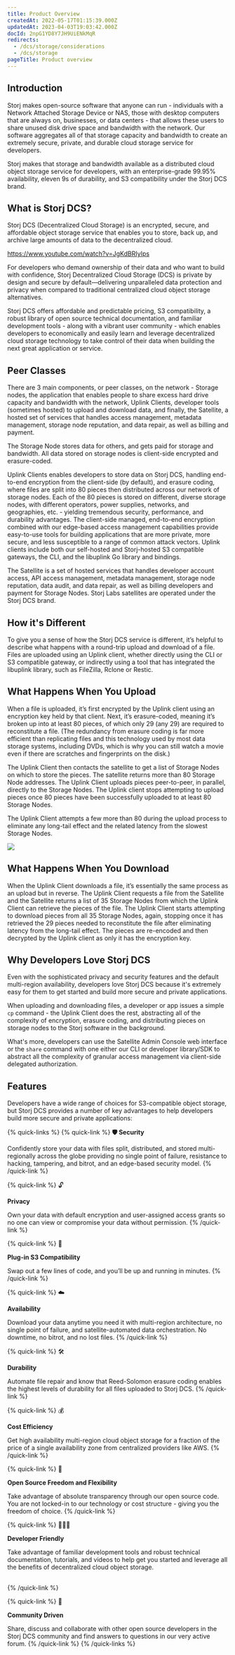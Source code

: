 ```yaml
---
title: Product Overview
createdAt: 2022-05-17T01:15:39.000Z
updatedAt: 2023-04-03T19:03:42.000Z
docId: 2npG1YD8Y7JH9UiENkMqR
redirects:
  - /dcs/storage/considerations
  - /dcs/storage
pageTitle: Product overview
---
```


## Introduction

Storj makes open-source software that anyone can run - individuals with a Network Attached Storage Device or NAS, those with desktop computers that are always on, businesses, or data centers - that allows these users to share unused disk drive space and bandwidth with the network. Our software aggregates all of that storage capacity and bandwidth to create an extremely secure, private, and durable cloud storage service for developers.&#x20;

Storj makes that storage and bandwidth available as a distributed cloud object storage service for developers, with an enterprise-grade 99.95% availability, eleven 9s of durability, and S3 compatibility under the Storj DCS brand.&#x20;



## What is Storj DCS?

Storj DCS (Decentralized Cloud Storage) is an encrypted, secure, and affordable object storage service that enables you to store, back up, and archive large amounts of data to the decentralized cloud.

<https://www.youtube.com/watch?v=JgKdBRIyIps>

For developers who demand ownership of their data and who want to build with confidence, Storj Decentralized Cloud Storage (DCS) is private by design and secure by default—delivering unparalleled data protection and privacy when compared to traditional centralized cloud object storage alternatives.

Storj DCS offers affordable and predictable pricing, S3 compatibility, a robust library of open source technical documentation, and familiar development tools - along with a vibrant user community - which enables developers to economically and easily learn and leverage decentralized cloud storage technology to take control of their data when building the next great application or service.



## Peer Classes

There are 3 main components, or peer classes, on the network - Storage nodes, the application that enables people to share excess hard drive capacity and bandwidth with the network, Uplink Clients, developer tools (sometimes hosted) to upload and download data, and finally, the Satellite, a hosted set of services that handles access management, metadata management, storage node reputation, and data repair, as well as billing and payment.&#x20;

The Storage Node stores data for others, and gets paid for storage and bandwidth. All data stored on storage nodes is client-side encrypted and erasure-coded.&#x20;

Uplink Clients enables developers to store data on Storj DCS, handling end-to-end encryption from the client-side (by default), and erasure coding, where files are split into 80 pieces then distributed across our network of storage nodes. Each of the 80 pieces is stored on different, diverse storage nodes, with different operators, power supplies, networks, and geographies, etc. - yielding tremendous security, performance, and durability advantages. The client-side managed, end-to-end encryption combined with our edge-based access management capabilities provide easy-to-use tools for building applications that are more private, more secure, and less susceptible to a range of common attack vectors. Uplink clients include both our self-hosted and Storj-hosted S3 compatible gateways, the CLI, and the libuplink Go library and bindings.&#x20;

The Satellite is a set of hosted services that handles developer account access, API access management, metadata management, storage node reputation, data audit, and data repair, as well as billing developers and payment for Storage Nodes. Storj Labs satellites are operated under the Storj DCS brand.&#x20;

## How it's Different

To give you a sense of how the Storj DCS service is different, it’s helpful to describe what happens with a round-trip upload and download of a file. Files are uploaded using an Uplink client, whether directly using the CLI or S3 compatible gateway, or indirectly using a tool that has integrated the libuplink library, such as FileZilla, Rclone or Restic.&#x20;

## What Happens When You Upload

When a file is uploaded, it’s first encrypted by the Uplink client using an encryption key held by that client. Next, it’s erasure-coded, meaning it’s broken up into at least 80 pieces, of which only 29 (any 29) are required to reconstitute a file. (The redundancy from erasure coding is far more efficient than replicating files and this technology used by most data storage systems, including DVDs, which is why you can still watch a movie even if there are scratches and fingerprints on the disk.)&#x20;

The Uplink Client then contacts the satellite to get a list of Storage Nodes on which to store the pieces. The satellite returns more than 80 Storage Node addresses. The Uplink Client uploads pieces peer-to-peer, in parallel, directly to the Storage Nodes. The Uplink client stops attempting to upload pieces once 80 pieces have been successfully uploaded to at least 80 Storage Nodes.&#x20;

The Uplink Client attempts a few more than 80 during the upload process to eliminate any long-tail effect and the related latency from the slowest Storage Nodes.&#x20;

![](https://archbee-image-uploads.s3.amazonaws.com/kv3plx2xmXcUGcVl4Lttj/hPX7iDvFPPpCmAm73d1MD_6037d462443538c5f8ca2bb36022e0693d144c0e7d9711a0audit-image-2.gif)

## What Happens When You Download

When the Uplink Client downloads a file, it’s essentially the same process as an upload but in reverse. The Uplink Client requests a file from the Satellite and the Satellite returns a list of 35 Storage Nodes from which the Uplink Client can retrieve the pieces of the file. The Uplink Client starts attempting to download pieces from all 35 Storage Nodes, again, stopping once it has retrieved the 29 pieces needed to reconstitute the file after eliminating latency from the long-tail effect. The pieces are re-encoded and then decrypted by the Uplink client as only it has the encryption key.&#x20;



## Why Developers Love Storj DCS

Even with the sophisticated privacy and security features and the default multi-region availability, developers love Storj DCS because it's extremely easy for them to get started and build more secure and private applications.&#x20;

When uploading and downloading files, a developer or app issues a simple `cp` command - the Uplink Client does the rest, abstracting all of the complexity of encryption, erasure coding, and distributing pieces on storage nodes to the Storj software in the background.&#x20;

What's more, developers can use the Satellite Admin Console web interface or the `share` command with one either our CLI or developer library/SDK to abstract all the complexity of granular access management via client-side delegated authorization.



## Features

Developers have a wide range of choices for S3-compatible object storage, but Storj DCS provides a number of key advantages to help developers build more secure and private applications:

{% quick-links %}
{% quick-link %}
**🛡&#x20;
Security**

Confidently store your data with files split, distributed, and stored multi-regionally across the globe providing no single point of failure, resistance to hacking, tampering, and bitrot, and an edge-based security model.
{% /quick-link %}

{% quick-link %}
🔓

**Privacy**

Own your data with default encryption and user-assigned access grants so no one can view or compromise your data without permission.
{% /quick-link %}

{% quick-link %}
🔌

**Plug-in S3 Compatibility**

Swap out a few lines of code, and you’ll be up and running in minutes.
{% /quick-link %}

{% quick-link %}
☁️

**Availability**

Download your data anytime you need it with multi-region architecture, no single point of failure, and satellite-automated data orchestration. No downtime, no bitrot, and no lost files.
{% /quick-link %}

{% quick-link %}
🛠

**Durability**

Automate file repair and know that Reed-Solomon erasure coding enables the highest levels of durability for all files uploaded to Storj DCS.
{% /quick-link %}

{% quick-link %}
💰

**Cost Efficiency**

Get high availability multi-region cloud object storage for a fraction of the price of a single availability zone from centralized providers like AWS.&#x20;
{% /quick-link %}

{% quick-link %}
📂

**Open Source Freedom and Flexibility**

Take advantage of absolute transparency through our open source code. You are not locked-in to our technology or cost structure - giving you the freedom of choice.
{% /quick-link %}

{% quick-link %}
👨🏽‍💻

**Developer Friendly**

Take advantage of familiar development tools and robust technical documentation, tutorials, and videos to help get you started and leverage all the benefits of decentralized cloud object storage.

##
{% /quick-link %}

{% quick-link %}
💬

**Community Driven**

Share, discuss and collaborate with other open source developers in the Storj DCS community and find answers to questions in our very active forum.
{% /quick-link %}
{% /quick-links %}

